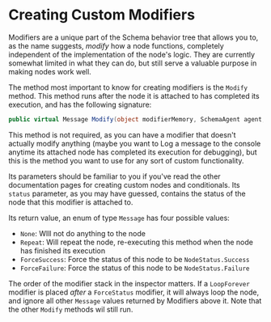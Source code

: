 # Creating Custom Modifiers

Modifiers are a unique part of the Schema behavior tree that allows you to, as the name suggests, *modify* how a node functions, completely independent of the implementation of the node's logic. They are currently somewhat limited in what they can do, but still serve a valuable purpose in making nodes work well.

The method most important to know for creating modifiers is the `Modify` method. This method runs after the node it is attached to has completed its execution, and has the following signature:

```csharp
public virtual Message Modify(object modifierMemory, SchemaAgent agent, NodeStatus status) { }
```

This method is not required, as you can have a modifier that doesn't actually modify anything (maybe you want to Log a message to the console anytime its attached node has completed its execution for debugging), but this is the method you want to use for any sort of custom functionality.

Its parameters should be familiar to you if you've read the other documentation pages for creating custom nodes and conditionals. Its `status` parameter, as you may have guessed, contains the status of the node that this modifier is attached to.

Its return value, an enum of type `Message` has four possible values:

- `None`: WIll not do anything to the node
- `Repeat`: Will repeat the node, re-executing this method when the node has finished its execution
- `ForceSuccess`: Force the status of this node to be `NodeStatus.Success`
- `ForceFailure`: Force the status of this node to be `NodeStatus.Failure`

The order of the modifier stack in the inspector matters. If a `LoopForever` modifier is placed *after* a `ForceStatus` modifier, it will always loop the node, and ignore all other `Message` values returned by Modifiers above it. Note that the other `Modify` methods wil still run.
